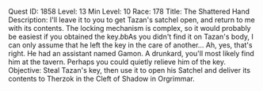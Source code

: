 Quest ID: 1858
Level: 13
Min Level: 10
Race: 178
Title: The Shattered Hand
Description: I'll leave it to you to get Tazan's satchel open, and return to me with its contents. The locking mechanism is complex, so it would probably be easiest if you obtained the key.$b$bAs you didn't find it on Tazan's body, I can only assume that he left the key in the care of another... Ah, yes, that's right. He had an assistant named Gamon. A drunkard, you'll most likely find him at the tavern. Perhaps you could quietly relieve him of the key.
Objective: Steal Tazan's key, then use it to open his Satchel and deliver its contents to Therzok in the Cleft of Shadow in Orgrimmar.
